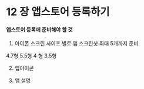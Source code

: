 # 12 장 앱스토어 등록하기

#### 앱스토어 등록에 준비해야 할 것

1. 아이폰 스크린 사이즈 별로 앱 스크린샷 최대 5개까지 준비

4.7형
5.5형
4  형
3.5형


2. 앱아이콘



3. 앱 설명










